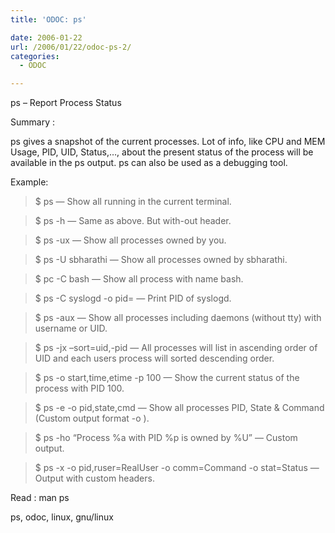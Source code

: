 ```yaml
---
title: 'ODOC: ps'

date: 2006-01-22
url: /2006/01/22/odoc-ps-2/
categories:
  - ODOC

---
```

ps &#8211; Report Process Status
  
Summary :
  
ps gives a snapshot of the current processes. Lot of info, like CPU and MEM Usage, PID, UID, Status,&#8230;, about the present status of the process will be available in the ps output. ps can also be used as a debugging tool.
  
Example:

> $ ps &#8212; Show all running in the current terminal.
  
> $ ps -h &#8212; Same as above. But with-out header.
  
> $ ps -ux &#8212; Show all processes owned by you.
  
> $ ps -U sbharathi &#8212; Show all processes owned by sbharathi.
  
> $ pc -C bash &#8212; Show all process with name bash.
  
> $ ps -C syslogd -o pid= &#8212; Print PID of syslogd.
  
> $ ps -aux &#8212; Show all processes including daemons (without tty) with username or UID.
  
> $ ps -jx &#8211;sort=uid,-pid &#8212; All processes will list in ascending order of UID and each users process will sorted descending order.
  
> $ ps -o start,time,etime -p 100 &#8212; Show the current status of the process with PID 100.
  
> $ ps -e -o pid,state,cmd &#8212; Show all processes PID, State & Command (Custom output format -o ).
  
> $ ps -ho &#8220;Process %a with PID %p is owned by %U&#8221; &#8212; Custom output.
  
> $ ps -x -o pid,ruser=RealUser -o comm=Command -o stat=Status &#8212; Output with custom headers.

Read : man ps

ps, odoc, linux, gnu/linux